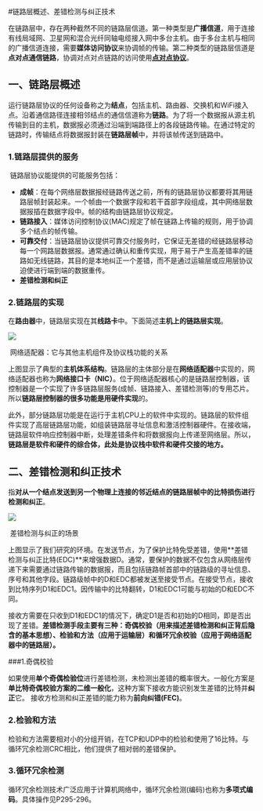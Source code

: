 #链路层概述、差错检测与纠正技术

​	在链路层中，存在两种截然不同的链路层信道。第一种类型是**广播信道**，用于连接有线局域网、卫星网和混合光纤同轴电缆接入网中多台主机。由于多台主机与相同的广播信道连接，需要**媒体访问协议**来协调帧的传输。第二种类型的链路层信道是**点对点通信链路**，协调对点对点链路的访问使用<u>**点对点协议**</u>。

## 一、链路层概述

​	运行链路层协议的任何设备称之为**结点**，包括主机、路由器、交换机和WiFi接入点。沿着通信路径连接相邻结点的通信信道称为**链路**。为了将一个数据报从源主机传输到目的主机，数据报必须通过沿端到端路径上的各段链路传输。在通过特定的链路时，传输结点将数据报封装在**链路层帧**中，并将该帧传送到链路中。

### 1.链路层提供的服务

​	链路层协议能提供的可能服务包括：

- **成帧**：在每个网络层数据报经链路传送之前，所有的链路层协议都要将其用链路层帧封装起来。一个帧由一个数据字段和若干首部字段组成，其中网络层数据报插在数据字段中。帧的结构由链路层协议规定。
- **链路接入**：媒体访问控制协议(MAC)规定了帧在链路上传输的规则，用于协调多个结点的帧传输。
- **可靠交付**：当链路层协议提供可靠交付服务时，它保证无差错的经链路层移动每一个网路层数据报。通常通过确认和重传实现，用于易于产生高差错率的链路如无线链路，其目的是本地纠正一个差错，而不是通过运输层或应用层协议迫使进行端到端的数据重传。
- **差错检测和纠正**

### 2.链路层的实现

​	在**路由器**中，链路层实现在其**线路卡**中。下面简述**主机上的链路层实现**。

![](http://pbku1z6p0.bkt.clouddn.com/5-1.png?imageMogr2/auto-orient/thumbnail/x300/blur/1x0/quality/75|imageslim)

​							     网络适配器：它与其他主机组件及协议栈功能的关系 

​	上图显示了典型的**主机体系结构**。链路层的主体部分是在**网络适配器**中实现的，网络适配器也称为**网络接口卡（NIC）**。位于网络适配器核心的是链路层控制器，该控制器是一个实现了许多链路层服务(成帧、链路接入、差错检测等)的专用芯片。所以**链路层控制器的很多功能是用硬件实现**的。

​	此外，部分链路层功能是在运行于主机CPU上的软件中实现的。链路层的软件组件实现了高层链路层功能，如组装链路层寻址信息和激活控制器硬件。在接收端，链路层软件响应控制器中断，处理差错条件和将数据报向上传递至网络层。所以，**链路层是软件和硬件的综合体，此处是协议栈中软件和硬件交接的地方。**

## 二、差错检测和纠正技术

​	指**对从一个结点发送到另一个物理上连接的邻近结点的链路层帧中的比特损伤进行检测和纠正**。

![](http://pbku1z6p0.bkt.clouddn.com/5-2.png?imageMogr2/auto-orient/thumbnail/x300/blur/1x0/quality/75|imageslim)

​											          差错检测与纠正的场景

​	上图显示了我们研究的环境。在发送节点，为了保护比特免受差错，使用**差错检测与纠正比特(EDC)**来增强数据D。通常，要保护的数据不仅包含从网络层传递下来需要通过链路传输的数据报，而且包括链路帧首部中的链路级的寻址信息、序号和其他字段。链路级帧中的D和EDC都被发送至接受节点。在接受节点，接收到比特序列D1和EDC1。因传输中的比特翻转，D1和EDC1可能与初始的D和EDC不同。

​	接收方需要在只收到D1和EDC1的情况下，确定D1是否和初始的D相同，即是否出现了差错。**差错检测手段主要有三种：奇偶校验（用来描述差错检测和纠正背后隐含的基本思想）、检验和方法（应用于运输层）和循环冗余校验（应用于网络适配器中的链路层）。**

###1.奇偶校验

​	如果使用**单个奇偶检验位**进行差错检测，未检测出差错的概率很大。一般化方案是**单比特奇偶校验方案的二维一般化**，这种方案下接收方能识别发生差错的比特并**纠正**它。 接收方检测和纠正差错的能力称为**前向纠错(FEC)**。

### 2.检验和方法

​	检验和方法需要相对小的分组开销，在TCP和UDP中的检验和使用了16比特。与循环冗余检测CRC相比，他们提供了相对弱的差错保护。

### 3.循环冗余检测

​	循环冗余检测技术广泛应用于计算机网络中，循环冗余检测(编码)也称为**多项式编码**。具体操作见P295-296。

